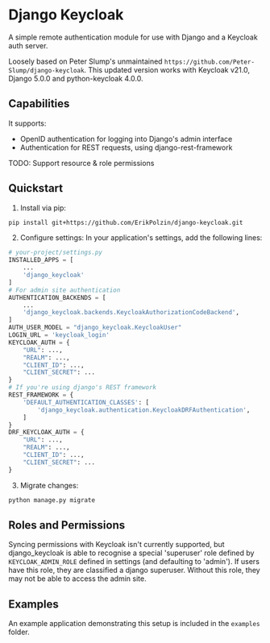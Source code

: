 # Django Keycloak

A simple remote authentication module for use with Django and a Keycloak auth server.

Loosely based on Peter Slump's unmaintained `https://github.com/Peter-Slump/django-keycloak`. This updated version works with Keycloak v21.0, Django 5.0.0 and python-keycloak 4.0.0.

## Capabilities

It supports:

- OpenID authentication for logging into Django's admin interface
- Authentication for REST requests, using django-rest-framework

TODO: Support resource & role permissions

## Quickstart

1. Install via pip:
```bash
pip install git+https://github.com/ErikPolzin/django-keycloak.git
```
2. Configure settings:
In your application's settings, add the following lines:
```python
# your-project/settings.py
INSTALLED_APPS = [
    ...
    'django_keycloak'
]
# For admin site authentication
AUTHENTICATION_BACKENDS = [
    ...
    'django_keycloak.backends.KeycloakAuthorizationCodeBackend',
]
AUTH_USER_MODEL = "django_keycloak.KeycloakUser"
LOGIN_URL = 'keycloak_login'
KEYCLOAK_AUTH = {
    "URL": ...,
    "REALM": ...,
    "CLIENT_ID": ...,
    "CLIENT_SECRET": ...
}
# If you're using django's REST framework
REST_FRAMEWORK = {
    'DEFAULT_AUTHENTICATION_CLASSES': [
        'django_keycloak.authentication.KeycloakDRFAuthentication',
    ]
}
DRF_KEYCLOAK_AUTH = {
    "URL": ...,
    "REALM": ...,
    "CLIENT_ID": ...,
    "CLIENT_SECRET": ...
}
```
3. Migrate changes:
```bash
python manage.py migrate
```

## Roles and Permissions

Syncing permissions with Keycloak isn't currently supported, but django_keycloak is able to recognise a special 'superuser' role defined by `KEYCLOAK_ADMIN_ROLE` defined in settings (and defaulting to 'admin'). If users have this role, they are classified a django superuser. Without this role, they may not be able to access the admin site.

## Examples

An example application demonstrating this setup is included in the `examples` folder.

